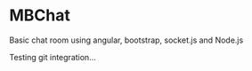 # MBChat
Basic chat room using angular, bootstrap, socket.js and Node.js

Testing git integration...
